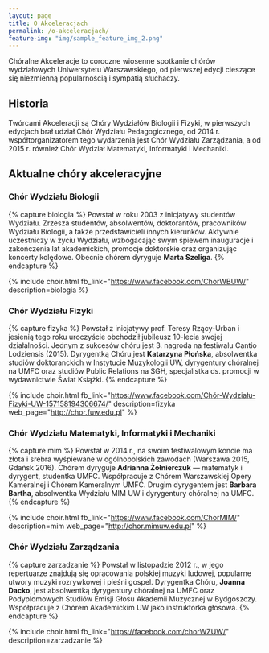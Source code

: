 ```yaml
---
layout: page
title: O Akceleracjach
permalink: /o-akceleracjach/
feature-img: "img/sample_feature_img_2.png"
---
```


Chóralne Akceleracje to coroczne wiosenne spotkanie chórów wydziałowych Uniwersytetu Warszawskiego, od pierwszej edycji cieszące się niezmienną popularnością i sympatią słuchaczy.

## Historia
Twórcami Akceleracji są Chóry Wydziałów Biologii i Fizyki, w pierwszych edycjach brał udział Chór Wydziału Pedagogicznego, od 2014 r. współtorganizatorem tego wydarzenia jest Chór Wydziału Zarządzania, a od 2015 r. również Chór Wydział Matematyki, Informatyki i Mechaniki.

## Aktualne chóry akceleracyjne

### Chór Wydziału Biologii

{% capture biologia %}
Powstał w roku 2003 z inicjatywy studentów Wydziału. Zrzesza studentów,
absolwentów, doktorantów, pracowników Wydziału Biologii, a także
przedstawicieli innych kierunków. Aktywnie uczestniczy w życiu Wydziału,
wzbogacając swym śpiewem inauguracje i zakończenia lat akademickich, promocje
doktorskie oraz organizując koncerty kolędowe. Obecnie chórem dyryguje **Marta
Szeliga**.
{% endcapture %}

{% include choir.html
    fb_link="https://www.facebook.com/ChorWBUW/"
    description=biologia
%}

### Chór Wydziału Fizyki

{% capture fizyka %}
Powstał z inicjatywy prof. Teresy Rzący-Urban i jesienią tego roku uroczyście
obchodził jubileusz 10-lecia swojej działalności. Jednym z sukcesów chóru jest 3.
nagroda na festiwalu Cantio Lodziensis (2015). Dyrygentką Chóru jest
**Katarzyna Płońska**, absolwentka studiów doktoranckich w Instytucie
Muzykologii UW, dyrygentury chóralnej na UMFC oraz studiów Public Relations
na SGH, specjalistka ds. promocji w wydawnictwie Świat Książki.
{% endcapture %}

{% include choir.html
    fb_link="https://www.facebook.com/Chór-Wydziału-Fizyki-UW-157158194306674/"
    description=fizyka
    web_page="http://chor.fuw.edu.pl"
%}

### Chór Wydziału Matematyki, Informatyki i Mechaniki

{% capture mim %}
Powstał w 2014 r., na swoim festiwalowym koncie ma złota i srebra wyśpiewane
w ogólnopolskich zawodach (Warszawa 2015, Gdańsk 2016). Chórem dyryguje
**Adrianna Żołnierczuk** — matematyk i dyrygent, studentka UMFC. Współpracuje
z Chórem Warszawskiej Opery Kameralnej i Chórem Kameralnym UMFC. Drugim
dyrygentem jest **Barbara Bartha**, absolwentka Wydziału MIM UW i dyrygentury
chóralnej na UMFC.
{% endcapture %}

{% include choir.html
    fb_link="https://www.facebook.com/ChorMIM/"
    description=mim
    web_page="http://chor.mimuw.edu.pl"
%}

### Chór Wydziału Zarządzania

{% capture zarzadzanie %}
Powstał w listopadzie 2012 r., w jego repertuarze znajdują się opracowania
polskiej muzyki ludowej, popularne utwory muzyki rozrywkowej i pieśni gospel.
Dyrygentka Chóru, **Joanna Dacko**, jest absolwentką dyrygentury chóralnej na UMFC
oraz Podyplomowych Studiów Emisji Głosu Akademii Muzycznej w Bydgoszczy.
Współpracuje z Chórem Akademickim UW jako instruktorka głosowa.
{% endcapture %}

{% include choir.html
    fb_link="https://facebook.com/chorWZUW/"
    description=zarzadzanie
%}